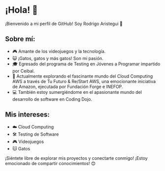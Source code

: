 # ¡Hola! 👋

¡Bienvenido a mi perfil de GitHub! Soy Rodrigo Aristegui 🚀

## Sobre mí:

- 🎮 Amante de los videojuegos y la tecnología.
- 😺 ¡Gatos, gatos y más gatos! Son mi pasión.
- 🎓 Egresado del programa de Testing en Jóvenes a Programar impartido por Ceibal.
- 🌟 Actualmente explorando el fascinante mundo del Cloud Computing AWS a través de Tu Futuro & Re/Start AWS, una emocionante iniciativa de Amazon, ejecutada por Fundación Forge e INEFOP.
- 💻 También estoy sumergiéndome en el apasionante mundo del desarrollo de software en Coding Dojo.

## Mis intereses:

- ☁️ Cloud Computing
- 🛠️ Testing de Software
- 🎮 Videojuegos
- 🐱 Gatos

¡Siéntete libre de explorar mis proyectos y conectarte conmigo! ¡Estoy emocionado de compartir conocimientos! 😊
